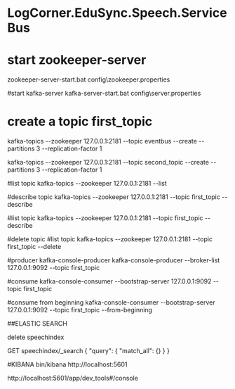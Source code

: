 # LogCorner.EduSync.Speech.ServiceBus

# start zookeeper-server
zookeeper-server-start.bat  config\zookeeper.properties

#start kafka-server
kafka-server-start.bat  config\server.properties

# create a topic first_topic  
kafka-topics --zookeeper 127.0.0.1:2181  --topic eventbus --create  --partitions 3  --replication-factor 1

kafka-topics --zookeeper 127.0.0.1:2181  --topic second_topic  --create  --partitions 3  --replication-factor 1

#list topic 
kafka-topics --zookeeper 127.0.0.1:2181  --list

#describe topic 
kafka-topics --zookeeper 127.0.0.1:2181  --topic first_topic  --describe

#list topic 
kafka-topics --zookeeper 127.0.0.1:2181  --topic first_topic  --describe

#delete topic
#list topic 
kafka-topics --zookeeper 127.0.0.1:2181  --topic first_topic  --delete

#producer
kafka-console-producer
kafka-console-producer --broker-list 127.0.0.1:9092  --topic first_topic  

#consume
kafka-console-consumer --bootstrap-server 127.0.0.1:9092  --topic first_topic  

#consume from beginning
kafka-console-consumer --bootstrap-server 127.0.0.1:9092  --topic first_topic  --from-beginning





##ELASTIC SEARCH

delete speechindex

GET speechindex/_search
{
  "query": {
    "match_all": {}
  }
}

#KIBANA
bin/kibana
http://localhost:5601

http://localhost:5601/app/dev_tools#/console